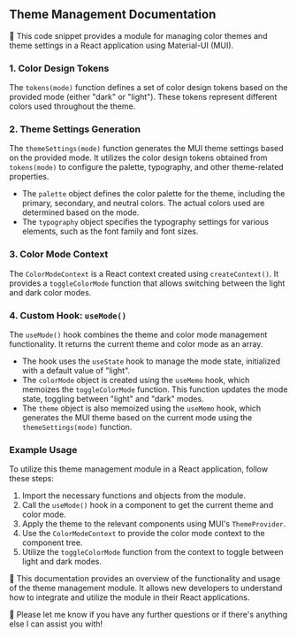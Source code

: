 ## Theme Management Documentation

🎨 This code snippet provides a module for managing color themes and theme settings in a React application using Material-UI (MUI).

### 1. Color Design Tokens

The `tokens(mode)` function defines a set of color design tokens based on the provided mode (either "dark" or "light"). These tokens represent different colors used throughout the theme.

### 2. Theme Settings Generation

The `themeSettings(mode)` function generates the MUI theme settings based on the provided mode. It utilizes the color design tokens obtained from `tokens(mode)` to configure the palette, typography, and other theme-related properties.

- The `palette` object defines the color palette for the theme, including the primary, secondary, and neutral colors. The actual colors used are determined based on the mode.
- The `typography` object specifies the typography settings for various elements, such as the font family and font sizes.

### 3. Color Mode Context

The `ColorModeContext` is a React context created using `createContext()`. It provides a `toggleColorMode` function that allows switching between the light and dark color modes.

### 4. Custom Hook: `useMode()`

The `useMode()` hook combines the theme and color mode management functionality. It returns the current theme and color mode as an array.

- The hook uses the `useState` hook to manage the mode state, initialized with a default value of "light".
- The `colorMode` object is created using the `useMemo` hook, which memoizes the `toggleColorMode` function. This function updates the mode state, toggling between "light" and "dark" modes.
- The `theme` object is also memoized using the `useMemo` hook, which generates the MUI theme based on the current mode using the `themeSettings(mode)` function.

### Example Usage

To utilize this theme management module in a React application, follow these steps:

1. Import the necessary functions and objects from the module.
2. Call the `useMode()` hook in a component to get the current theme and color mode.
3. Apply the theme to the relevant components using MUI's `ThemeProvider`.
4. Use the `ColorModeContext` to provide the color mode context to the component tree.
5. Utilize the `toggleColorMode` function from the context to toggle between light and dark modes.

📝 This documentation provides an overview of the functionality and usage of the theme management module. It allows new developers to understand how to integrate and utilize the module in their React applications.

🤖 Please let me know if you have any further questions or if there's anything else I can assist you with!
